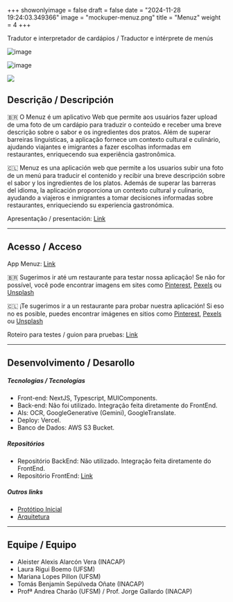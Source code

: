 +++
showonlyimage = false
draft = false
date = "2024-11-28 19:24:03.349366"
image = "mockuper-menuz.png"
title = "Menuz"
weight = 4
+++

Tradutor e interpretador de cardápios / Traductor e intérprete de menús

<!--more-->

![image](https://github.com/user-attachments/assets/4f016d4f-e9ec-4795-8e61-494142eabc6e)

![image](https://github.com/user-attachments/assets/08d53400-2cd8-4130-8bed-66d9dcc55a69)

![](menuz-anim.gif)

## Descrição / Descripción

🇧🇷 O Menuz é um aplicativo Web que permite aos usuários fazer upload de uma foto de um cardápio para traduzir o conteúdo e receber uma breve descrição sobre o sabor e os ingredientes dos pratos. Além de superar barreiras linguísticas, a aplicação fornece um contexto cultural e culinário, ajudando viajantes e imigrantes a fazer escolhas informadas em restaurantes, enriquecendo sua experiência gastronômica.

🇨🇱 Menuz es una aplicación web que permite a los usuarios subir una foto de un menú para traducir el contenido y recibir una breve descripción sobre el sabor y los ingredientes de los platos. Además de superar las barreras del idioma, la aplicación proporciona un contexto cultural y culinario, ayudando a viajeros e inmigrantes a tomar decisiones informadas sobre restaurantes, enriqueciendo su experiencia gastronómica.

Apresentação / presentación: [Link](https://docs.google.com/presentation/d/1yjYb7Ij8HtfcS6D1ixhdPGn1bdyxIkguMcnUzK-rJ08/edit#slide=id.p)

---

## Acesso / Acceso

App Menuz: [Link](https://ai-menuz.vercel.app/)

🇧🇷 Sugerimos ir até um restaurante para testar nossa aplicação! Se não for possível, você pode encontrar imagens em sites como [Pinterest](https://uk.pinterest.com/search/pins/?q=food%20menu%20ideas), [Pexels](https://www.pexels.com/search/menu/) ou [Unsplash](https://unsplash.com/s/photos/menu)

🇨🇱 ¡Te sugerimos ir a un restaurante para probar nuestra aplicación! Si eso no es posible, puedes encontrar imágenes en sitios como [Pinterest](https://uk.pinterest.com/search/pins/?q=food%20menu%20ideas), [Pexels](https://www.pexels.com/search/menu/) ou [Unsplash](https://unsplash.com/s/photos/menu)

Roteiro para testes / guion para pruebas: [Link](https://docs.google.com/forms/d/e1FAIpQLSdxofVBbKDtLei-Ig36MK9k0c1P10BRSumcWJxycwggbDwRTA/viewform?usp=header)

---

## Desenvolvimento / Desarollo

##### Tecnologias / Tecnologías

- Front-end: NextJS, Typescript, MUIComponents.
- Back-end: Não foi utilizado. Integração feita diretamente do FrontEnd.
- AIs: OCR, GoogleGenerative (Gemini), GoogleTranslate.
- Deploy: Vercel.
- Banco de Dados: AWS S3 Bucket.

##### Repositórios

- Repositório BackEnd: Não utilizado. Integração feita diretamente do FrontEnd.
- Repositório FrontEnd: [Link](https://github.com/LauraBoemo/ai-menuz)

##### Outros links

- [Protótipo Inicial](https://www.figma.com/design/pWDpORfqqWRBRzlXvbXQB8/PS2-MyMenu?node-id=0-1&t=mVIxXVE1sQvk5TpP-1)
- [Arquitetura](https://www.figma.com/board/v1btaJf9OBQshaci5NPnrK/PS2-Archtecture-MyMenu?t=mVIxXVE1sQvk5TpP-0)

---

## Equipe / Equipo

- Aleister Alexis Alarcón Vera (INACAP)
- Laura Rigui Boemo (UFSM)
- Mariana Lopes Pillon (UFSM)
- Tomás Benjamín Sepúlveda Oñate (INACAP)
- Profª Andrea Charão (UFSM) / Prof. Jorge Gallardo (INACAP)
